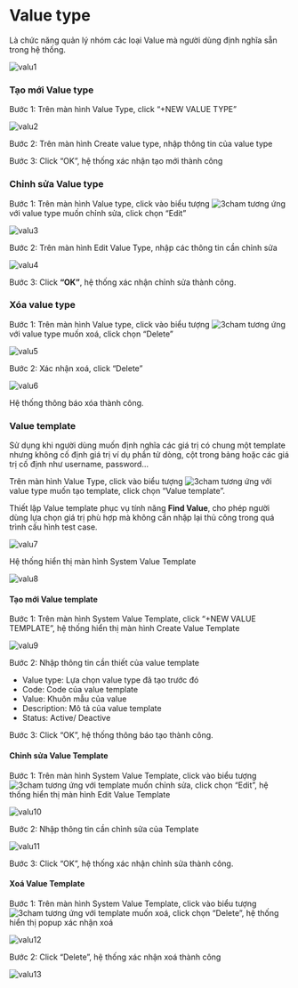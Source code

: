 # Value type
Là chức năng quản lý nhóm các loại Value mà người dùng định nghĩa sẵn trong hệ thống.

![valu1](/test-framework-api/guest/doc-file/doc-file/0760050f-0899-4f66-854b-092740d3cf26/valu1.png)

### Tạo mới Value type

Bước 1:	Trên màn hình Value Type, click “+NEW VALUE TYPE”

![valu2](/test-framework-api/guest/doc-file/doc-file/70c7ad9f-f0e1-40a5-a734-464b4d7573a0/valu2.png)

Bước 2:	Trên màn hình Create value type, nhập thông tin của value type

Bước 3:	Click “OK”, hệ thống xác nhận tạo mới thành công

### Chỉnh sửa Value type

Bước 1:	Trên màn hình Value type, click vào biểu tượng ![3cham](https://user-images.githubusercontent.com/105435351/197490871-756491bf-bdbc-460f-9a51-9b27ed4240c7.png)  tương ứng với value type muốn chỉnh sửa, click chọn “Edit”

![valu3](/test-framework-api/guest/doc-file/doc-file/646fc6c9-ddf0-4ca6-bace-b2e2f67cefed/valu3.png)

Bước 2: Trên màn hình Edit Value Type, nhập các thông tin cần chỉnh sửa

![valu4](/test-framework-api/guest/doc-file/doc-file/1cbc5cbc-6e7b-4155-99f3-82020228447c/valu4.png)

Bước 3:	Click **“OK”**, hệ thống xác nhận chỉnh sửa thành công.

### Xóa value type

Bước 1:	Trên màn hình Value type, click vào biểu tượng  ![3cham](https://user-images.githubusercontent.com/105435351/197490871-756491bf-bdbc-460f-9a51-9b27ed4240c7.png) tương ứng với value type muốn xoá, click chọn “Delete”

![valu5](/test-framework-api/guest/doc-file/doc-file/618f625e-0158-4527-b3cc-7309240c086a/valu5.png)

Bước 2:	Xác nhận xoá, click “Delete”

![valu6](/test-framework-api/guest/doc-file/doc-file/c0b1ff08-f92a-4f0a-9fde-26a21c7c5641/valu6.png)

Hệ thống thông báo xóa thành công.

### Value template

Sử dụng khi người dùng muốn định nghĩa các giá trị có chung một template nhưng không cố định giá trị ví dụ phần tử dòng, cột trong bảng hoặc các giá trị cố định như username, password…

Trên màn hình Value Type, click vào biểu tượng ![3cham](https://user-images.githubusercontent.com/105435351/197490871-756491bf-bdbc-460f-9a51-9b27ed4240c7.png) tương ứng với value type muốn tạo template, click chọn “Value template”.

Thiết lập Value template phục vụ tính năng **Find Value**, cho phép người dùng lựa chọn giá trị phù hợp mà không cần nhập lại thủ công trong quá trình cấu hình test case.

![valu7](/test-framework-api/guest/doc-file/doc-file/55be427f-bc14-4faa-936b-ddca14aca770/valu7.png)

Hệ thống hiển thị màn hình System Value Template

![valu8](/test-framework-api/guest/doc-file/doc-file/a6716bc0-2b7e-46dc-8f22-e4ccc85e8716/valu8.png)


#### Tạo mới Value template

Bước 1: Trên màn hình System Value Template, click “+NEW VALUE TEMPLATE”, hệ thống hiển thị màn hình Create Value Template

![valu9](/test-framework-api/guest/doc-file/doc-file/50849262-059a-4f11-8ac7-820ed114a628/valu9.png)

Bước 2: Nhập thông tin cần thiết của value template

-	Value type: Lựa chọn value type đã tạo trước đó
-	Code: Code của value template
-	Value: Khuôn mẫu của value 
-	Description: Mô tả của value template
-	Status: Active/ Deactive
  
Bước 3: Click “OK”, hệ thống thông báo tạo thành công.

#### Chỉnh sửa Value Template

Bước 1: Trên màn hình System Value Template, click vào biểu tượng ![3cham](https://user-images.githubusercontent.com/105435351/197490871-756491bf-bdbc-460f-9a51-9b27ed4240c7.png) tương ứng với template muốn chỉnh sửa, click chọn “Edit”, hệ thống hiển thị màn hình Edit Value Template

![valu10](/test-framework-api/guest/doc-file/doc-file/4dfe7ca9-f1ec-4683-ad00-1487a1547f07/valu10.png)

Bước 2: Nhập thông tin cần chỉnh sửa của Template

![valu11](/test-framework-api/guest/doc-file/doc-file/3c2b53a9-2fac-4558-9f47-a645c077a5bf/valu11.png)

Bước 3: Click “OK”, hệ thống xác nhận chỉnh sửa thành công.

#### Xoá Value Template

Bước 1: Trên màn hình System Value Template, click vào biểu tượng ![3cham](https://user-images.githubusercontent.com/105435351/197490871-756491bf-bdbc-460f-9a51-9b27ed4240c7.png) tương ứng với template muốn xoá, click chọn “Delete”, hệ thống hiển thị popup xác nhận xoá

![valu12](/test-framework-api/guest/doc-file/doc-file/192eaf9e-a28f-474e-beae-feb95f2e42c9/valu12.png)

Bước 2: Click “Delete”, hệ thống xác nhận xoá thành công

![valu13](/test-framework-api/guest/doc-file/doc-file/0c88c4ad-fe38-4701-b628-2275c3f5194c/valu13.png)



